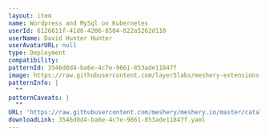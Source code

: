 ```yaml
---
layout: item
name: Wordpress and MySql on Kubernetes
userId: 6126611f-41d6-4206-8504-822a5262d110
userName: David Hunter Hunter
userAvatarURL: null
type: Deployment
compatibility: 
patternId: 3546d0d4-ba6e-4c7e-9661-853ade11847f
image: https://raw.githubusercontent.com/layer5labs/meshery-extensions-packages/master/action-assets/design-assets/3546d0d4-ba6e-4c7e-9661-853ade11847f-light.png,https://raw.githubusercontent.com/layer5labs/meshery-extensions-packages/master/action-assets/design-assets/3546d0d4-ba6e-4c7e-9661-853ade11847f-dark.png
patternInfo: |
  ""
patternCaveats: |
  ""
URL: 'https://raw.githubusercontent.com/meshery/meshery.io/master/catalog/3546d0d4-ba6e-4c7e-9661-853ade11847f.yaml'
downloadLink: 3546d0d4-ba6e-4c7e-9661-853ade11847f.yaml
---
```

